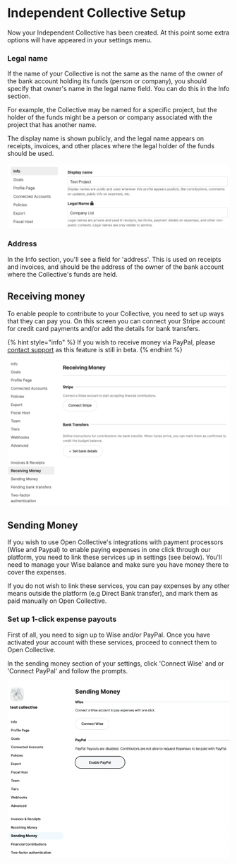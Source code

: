# Independent Collective Setup

Now your Independent Collective has been created. At this point some extra options will have appeared in your settings menu.

### Legal name

If the name of your Collective is not the same as the name of the owner of the bank account holding its funds (person or company), you should specify that owner's name in the legal name field. You can do this in the Info section.

For example, the Collective may be named for a specific project, but the holder of the funds might be a person or company associated with the project that has another name.

The display name is shown publicly, and the legal name appears on receipts, invoices, and other places where the legal holder of the funds should be used.

![](../.gitbook/assets/screen-shot-2021-09-30-at-2.47.23-pm.png)

### Address

In the Info section, you'll see a field for 'address'. This is used on receipts and invoices, and should be the address of the owner of the bank account where the Collective's funds are held.

## Receiving money

To enable people to contribute to your Collective, you need to set up ways that they can pay you. On this screen you can connect your Stripe account for credit card payments and/or add the details for bank transfers.

{% hint style="info" %}
If you wish to receive money via PayPal, please [contact support](mailto:support@opencollective.com) as this feature is still in beta.
{% endhint %}

![](../.gitbook/assets/screen-shot-2021-09-30-at-2.43.14-pm.png)

## Sending Money

If you wish to use Open Collective's integrations with payment processors (Wise and Paypal) to enable paying expenses in one click through our platform, you need to link these services up in settings (see below). You'll need to manage your Wise balance and make sure you have money there to cover the expenses.&#x20;

If you do not wish to link these services, you can pay expenses by any other means outside the platform (e.g Direct Bank transfer), and mark them as paid manually on Open Collective.

### Set up 1-click expense payouts

First of all, you need to sign up to Wise and/or PayPal. Once you have activated your account with these services, proceed to connect them to Open Collective.

In the sending money section of your settings, click 'Connect Wise' and or 'Connect PayPal' and follow the prompts.

![](<../.gitbook/assets/Screen Shot 2022-01-26 at 5.00.18 PM.png>)
